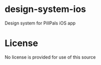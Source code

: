 # design-system-ios

Design system for PillPals iOS app

# License

No license is provided for use of this source
